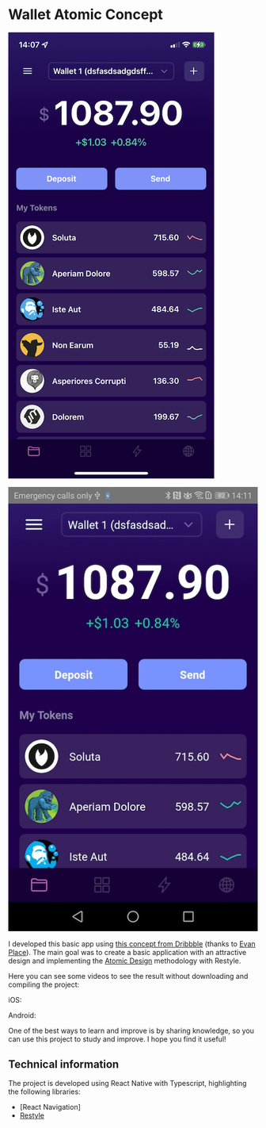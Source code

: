 # Wallet Atomic Concept

![Wallet Atomic Concept iOS](/assets/images/ios-1-900.png)

![Wallet Atomic Concept Android](/assets/images/android-1-900.jpg)

I developed this basic app using [this concept from Dribbble] (thanks to [Evan Place]). The main goal was to create a basic application with an attractive design and implementing the [Atomic Design] methodology with Restyle.

Here you can see some videos to see the result without downloading and compiling the project:

iOS:

Android:

One of the best ways to learn and improve is by sharing knowledge, so you can use this project to study and improve. I hope you find it useful!

## Technical information

The project is developed using React Native with Typescript, highlighting the following libraries:

- [React Navigation]
- [Restyle]

[this concept from dribbble]: https://dribbble.com/shots/17580394-Solana-Wallet
[evan place]: https://dribbble.com/evanplace
[atomic design]: https://bradfrost.com/blog/post/atomic-web-design/
[restyle]: https://github.com/Shopify/restyle
